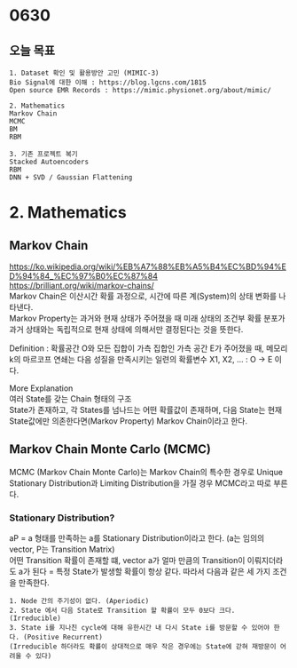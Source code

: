 # 0630
## 오늘 목표
```
1. Dataset 확인 및 활용방안 고민 (MIMIC-3)
Bio Signal에 대한 이해 : https://blog.lgcns.com/1815
Open source EMR Records : https://mimic.physionet.org/about/mimic/

2. Mathematics
Markov Chain
MCMC
BM
RBM

3. 기존 프로젝트 복기
Stacked Autoencoders
RBM
DNN + SVD / Gaussian Flattening
```


# 2. Mathematics

## Markov Chain
https://ko.wikipedia.org/wiki/%EB%A7%88%EB%A5%B4%EC%BD%94%ED%94%84_%EC%97%B0%EC%87%84<br>
https://brilliant.org/wiki/markov-chains/<br>
Markov Chain은 이산시간 확률 과정으로, 시간에 따른 계(System)의 상태 변화를 나타낸다.<br>
Markov Property는 과거와 현재 상태가 주어졌을 때 미래 상태의 조건부 확률 분포가 과거 상태와는 독립적으로 현재 상태에 의해서만 결정된다는 것을 뜻한다.

Definition : 확률공간 O와 모든 집합이 가측 집합인 가측 공간 E가 주어졌을 때, 메모리 k의 마르코프 연쇄는 다음 성질을 만족시키는 일련의 확률변수 X1, X2, ... : O -> E 이다.

More Explanation<br>
여러 State를 갖는 Chain 형태의 구조 <br>
State가 존재하고, 각 States를 넘나드는 어떤 확률값이 존재하며, 다음 State는 현재 State값에만 의존한다면(Markov Property)
Markov Chain이라고 한다. <br>

## Markov Chain Monte Carlo (MCMC)
MCMC (Markov Chain Monte Carlo)는 Markov Chain의 특수한 경우로 Unique Stationary Distribution과 Limiting Distribution을 가질 경우 MCMC라고 따로 부른다.

### Stationary Distribution?
aP = a 형태를 만족하는 a를 Stationary Distribution이라고 한다. (a는 임의의 vector, P는 Transition Matrix)<br>
어떤 Transition 확률이 존재할 떄, vector a가 얼마 만큼의 Transition이 이뤄지더라도 a가 된다 = 특정 State가 발생할 확률이 항상 같다. 따라서 다음과 같은 세 가지 조건을 만족한다.
```
1. Node 간의 주기성이 없다. (Aperiodic)
2. State 에서 다음 State로 Transition 할 확률이 모두 0보다 크다. (Irreducible)
3. State i를 지나친 cycle에 대해 유한시간 내 다시 State i를 방문할 수 있어야 한다. (Positive Recurrent)
(Irreducible 하더라도 확률이 상대적으로 매우 작은 경우에는 State에 갇혀 재방문이 어려울 수 있다)
```
